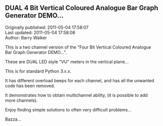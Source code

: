 ## DUAL 4 Bit Vertical Coloured Analogue Bar Graph Generator DEMO...  
Originally published: 2011-05-04 17:58:07  
Last updated: 2011-05-04 17:58:08  
Author: Barry Walker  
  
This is a two channel version of the "Four Bit Vertical Coloured Analogue Bar Graph Generator DEMO...".

These are DUAL LED style "VU" meters in the vertical plane...

This is for standard Python 3.x.x.

It has different overload beeps for each channel, and has all the unwanted code has been removed.

It demonstrates how to obtain multichannel ability, (it is possible to add more channels).

Enjoy finding simple solutions to often very difficult problems...

Bazza...
